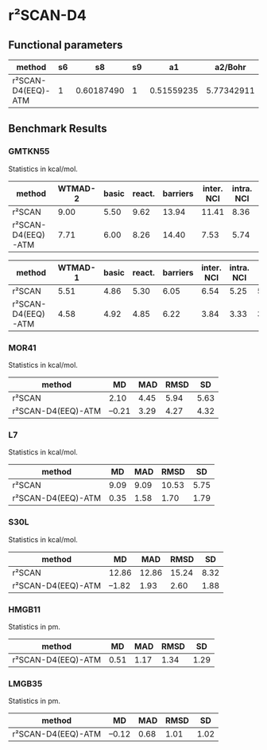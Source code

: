 # r²SCAN-D4


## Functional parameters

| method | s6 | s8 | s9 | a1 | a2/Bohr |
| --- | --- | --- | --- | --- | --- |
| r²SCAN-D4(EEQ)-ATM | 1 | 0.60187490 | 1 | 0.51559235 | 5.77342911 |


## Benchmark Results

### GMTKN55

Statistics in kcal/mol.

| method | WTMAD-2 | basic | react. | barriers | inter. NCI | intra. NCI | NCI |
| --- | --- | --- | --- | --- | --- | --- | --- |
| r²SCAN | 9.00 | 5.50 | 9.62 | 13.94 | 11.41 | 8.36 | 9.92 |
| r²SCAN-D4(EEQ)-ATM | 7.71 | 6.00 | 8.26 | 14.40 | 7.53 | 5.74 | 6.65 |

| method | WTMAD-1 | basic | react. | barriers | inter. NCI | intra. NCI | NCI |
| --- | --- | --- | --- | --- | --- | --- | --- |
| r²SCAN | 5.51 | 4.86 | 5.30 | 6.05 | 6.54 | 5.25 | 5.99 |
| r²SCAN-D4(EEQ)-ATM | 4.58 | 4.92 | 4.85 | 6.22 | 3.84 | 3.33 | 3.62 |

### MOR41

Statistics in kcal/mol.

| method | MD | MAD | RMSD | SD |
| --- | --- | --- | --- | --- |
| r²SCAN | 2.10 | 4.45 | 5.94 | 5.63 |
| r²SCAN-D4(EEQ)-ATM | –0.21 | 3.29 | 4.27 | 4.32 |

### L7

Statistics in kcal/mol.

| method | MD | MAD | RMSD | SD |
| --- | --- | --- | --- | --- |
| r²SCAN | 9.09 | 9.09 | 10.53 | 5.75 |
| r²SCAN-D4(EEQ)-ATM | 0.35 | 1.58 | 1.70 | 1.79 |

### S30L

Statistics in kcal/mol.

| method | MD | MAD | RMSD | SD |
| --- | --- | --- | --- | --- |
| r²SCAN | 12.86 | 12.86 | 15.24 | 8.32 |
| r²SCAN-D4(EEQ)-ATM | –1.82 | 1.93 | 2.60 | 1.88 |

### HMGB11

Statistics in pm.

| method | MD | MAD | RMSD | SD |
| --- | --- | --- | --- | --- |
| r²SCAN-D4(EEQ)-ATM | 0.51 | 1.17 | 1.34 | 1.29 |

### LMGB35

Statistics in pm.

| method | MD | MAD | RMSD | SD |
| --- | --- | --- | --- | --- |
| r²SCAN-D4(EEQ)-ATM | –0.12 | 0.68 | 1.01 | 1.02 |
